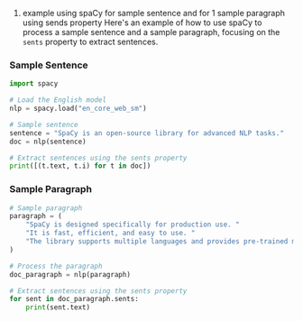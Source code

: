 
1. example using spaCy for sample sentence and for 1 sample paragraph using sends property
Here's an example of how to use spaCy to process a sample sentence and a sample paragraph, focusing on the `sents` property to extract sentences.

### Sample Sentence

```python
import spacy

# Load the English model
nlp = spacy.load("en_core_web_sm")

# Sample sentence
sentence = "SpaCy is an open-source library for advanced NLP tasks."
doc = nlp(sentence)

# Extract sentences using the sents property
print([(t.text, t.i) for t in doc])
```

### Sample Paragraph

```python
# Sample paragraph
paragraph = (
    "SpaCy is designed specifically for production use. "
    "It is fast, efficient, and easy to use. "
    "The library supports multiple languages and provides pre-trained models."
)

# Process the paragraph
doc_paragraph = nlp(paragraph)

# Extract sentences using the sents property
for sent in doc_paragraph.sents:
    print(sent.text)
```
